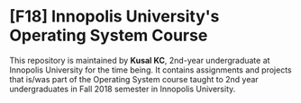 # [F18] Innopolis University's Operating System Course
This repository is maintained by **Kusal KC**, 2nd-year undergraduate at Innopolis University for the time being. It contains assignments and projects that is/was part of the Operating System course taught to 2nd year undergraduates in Fall 2018 semester in Innopolis University.
